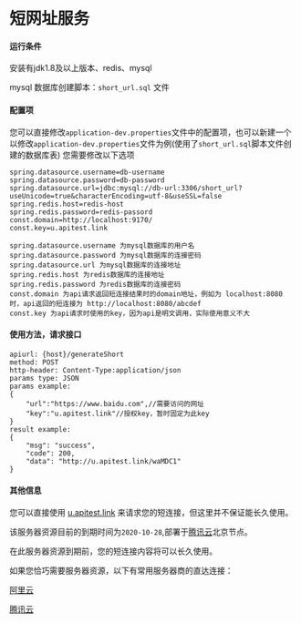 # 短网址服务

#### 运行条件
安装有jdk1.8及以上版本、redis、mysql

mysql 数据库创建脚本：`short_url.sql` 文件

#### 配置项

您可以直接修改`application-dev.properties`文件中的配置项，也可以新建一个
以修改`application-dev.properties`文件为例(使用了`short_url.sql`脚本文件创建的数据库表)
您需要修改以下选项
````
spring.datasource.username=db-username
spring.datasource.password=db-password
spring.datasource.url=jdbc:mysql://db-url:3306/short_url?useUnicode=true&characterEncoding=utf-8&useSSL=false
spring.redis.host=redis-host
spring.redis.password=redis-passord
const.domain=http://localhost:9170/
const.key=u.apitest.link

spring.datasource.username 为mysql数据库的用户名
spring.datasource.password 为mysql数据库的连接密码
spring.datasource.url 为mysql数据库的连接地址
spring.redis.host 为redis数据库的连接地址
spring.redis.password 为redis数据库的连接密码
const.domain 为api请求返回短连接结果时的domain地址，例如为 localhost:8080 时，api返回的短连接为 http://localhost:8080/abcdef 
const.key 为api请求时使用的key，因为api是明文调用，实际使用意义不大
````

#### 使用方法，请求接口

````
apiurl: {host}/generateShort
method: POST
http-header: Content-Type:application/json
params type: JSON
params example:
{
	"url":"https://www.baidu.com",//需要访问的网址
	"key":"u.apitest.link"//授权key，暂时固定为此key
}
result example:
{
	"msg": "success",
	"code": 200,
	"data": "http://u.apitest.link/waMDC1"
}
````

#### 其他信息
您可以直接使用 [u.apitest.link](http://u.apitest.link/index.html) 来请求您的短连接，但这里并不保证能长久使用。

该服务器资源目前的到期时间为`2020-10-28`,部署于[腾讯云](https://cloud.tencent.com/act/double11/reserve?spread_hash_key=oNHy0e "双十一优惠")北京节点。

在此服务器资源到期前，您的短连接内容将可以长久使用。

如果您恰巧需要服务器资源，以下有常用服务器商的直达连接：

[阿里云](https://promotion.aliyun.com/ntms/yunparter/invite.html?userCode=9hyzg1lj "最高￥2000云产品通用代金券")

[腾讯云](https://cloud.tencent.com/act/cps/redirect?redirect=1040&cps_key=e25a38fea3b39d5c401b0bb397df39e2&from=console "新用户3折")


